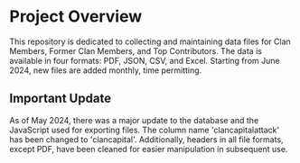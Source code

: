 # Project Overview
This repository is dedicated to collecting and maintaining data files for Clan Members, Former Clan Members, and Top Contributors. The data is available in four formats: PDF, JSON, CSV, and Excel. Starting from June 2024, new files are added monthly, time permitting.

## Important Update
As of May 2024, there was a major update to the database and the JavaScript used for exporting files. The column name 'clancapitalattack' has been changed to 'clancapital'. Additionally, headers in all file formats, except PDF, have been cleaned for easier manipulation in subsequent use.
